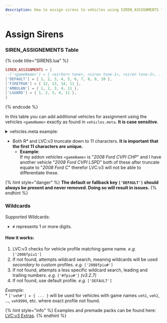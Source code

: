```yaml
---
description: How to assign sirens to vehicles using SIREN_ASSIGNMENTS table in SIRENS.lua,
---
```


# Assign Sirens

### SIREN\_ASSIGNEMENTS Table

{% code title="SIRENS.lua" %}
```lua
SIREN_ASSIGNMENTS = {
--['<gameName>'] = { <airhorn tone>, <siren tone-1>, <siren tone-2>, ... <siren tone-n> },
['DEFAULT'] = { 1, 2, 3, 4, 5, 6, 7, 8, 9, 10 }, 
['FIRETRUK'] = { 12, 13, 14, 11 }, 
['AMBULAN'] = { 1, 2, 3, 4, 11 }, 
['LGUARD'] = { 1, 2, 3, 4, 11 },
}
```
{% endcode %}

In this table you can add additional vehicles for assignment using the vehicles `<gameName>` exactly as found in `vehicles.meta`. **It is case sensitive**.

<details>

<summary>vehicles.meta example:</summary>

```xml
...
<modelName>so2</modelName> <!-- SPAWN NAME -->
<handlingId>so2</handlingId>
<gameName>so2</gameName> <!-- GAME NAME (WHAT LVC USES) -->
<vehicleMakeName />
<expressionDictName>null</expressionDictName>
...
```

</details>

* Both R\* and LVC:v3 truncate down to 11 characters. **It is important that the first 11 characters are unique.**
  * **Example**:\
    If my addon vehicles `<gameName>` is "_2008 Ford CVPI CHP_" and I have another vehicle "_2008 Ford CVPI LSPD_" both of these after truncate equate to "_2008 Ford C_" therefor LVC:v3 will not be able to differentiate these.&#x20;

{% hint style="danger" %}
**The default or fallback key `['DEFAULT']` should always be present and never removed. Doing so will result in issues.**
{% endhint %}

### **Wildcards**

Supported Wildcards:

* `#` represents 1 or more digits.

#### How it works:

1. LVC:v3 checks for vehicle profile matching game name. _e.g._ `['2008fpiu1']`
2. If not found, attempts wildcard search, meaning wildcards will be used _secondary_ to custom profiles. _e.g._ `['2008fpiu#']`
3. If not found, attempts a less specific wildcard search, leading and trailing numbers. _e.g._ `['#fpiu#']` _(v3.2.7)_
4. If not found, use default profile. _e.g._ `['DEFAULT']`

_Example_:\
\* `['veh#'] = { ... }` will be used for vehicles with game names `veh1`, `veh2`, ..., `veh9999`, etc. where exact profile not found.

{% hint style="info" %}
Examples and premade packs can be found here: [LVC:v3 Extras](https://github.com/TrevorBarns/luxart-vehicle-control-extras/).
{% endhint %}
